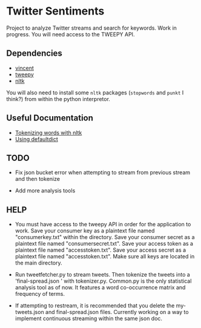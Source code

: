 # Twitter Sentiments

Project to analyze Twitter streams and search for keywords. Work in progress. You will need access to the TWEEPY API.

## Dependencies 
- [vincent](https://vincent.readthedocs.io/en/latest/#)
- [tweepy](https://github.com/tweepy/tweepy)
- [nltk](https://github.com/nltk/nltk)

You will also need to install some `nltk` packages (`stopwords` and `punkt` I think?) from within the python interpretor. 

## Useful Documentation
- [Tokenizing words with nltk](https://pythonspot.com/tokenizing-words-and-sentences-with-nltk/)
- [Using defaultdict](https://medium.com/swlh/python-collections-defaultdict-dictionary-with-default-values-and-automatic-keys-305540540d2a)

## TODO

- Fix json bucket error when attempting to stream from previous stream and then tokenize

- Add more analysis tools

## HELP

- You must have access to the tweepy API in order for the application to work. Save your consumer key as a plaintext file named "consumerkey.txt" within the directory. Save your consumer secret as a plaintext file named "consumersecret.txt". Save your access token as a plaintext file named "accesstoken.txt". Save your access secret as a plaintext file named "accesstoken.txt". Make sure all keys are located in the main directory. 

- Run tweetfetcher.py to stream tweets. Then tokenize the tweets into a 'final-spread.json ' with tokenizer.py. Common.py is the only statistical analysis tool as of now. It features a word co-occurrence matrix and frequency of terms. 

- If attempting to restream, it is recommended that you delete the my-tweets.json and final-spread.json files. Currently working on a way to implement continuous streaming within the same json doc.
